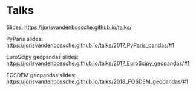 # Talks

Slides: https://jorisvandenbossche.github.io/talks/

PyParis slides: https://jorisvandenbossche.github.io/talks/2017_PyParis_pandas/#1

EuroScipy geopandas slides: https://jorisvandenbossche.github.io/talks/2017_EuroScipy_geopandas/#1

FOSDEM geopandas slides: https://jorisvandenbossche.github.io/talks/2018_FOSDEM_geopandas/#1
